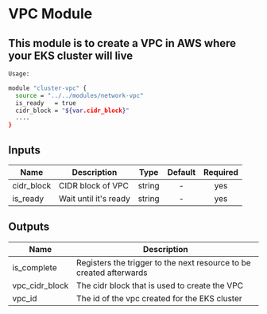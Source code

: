# VPC Module

## This module is to create a VPC in AWS where your EKS cluster will live

```bash
Usage:

module "cluster-vpc" {
  source = "../../modules/network-vpc"
  is_ready   = true
  cidr_block = "${var.cidr_block}"
  ....
}
```


## Inputs

| Name | Description | Type | Default | Required |
|------|-------------|:----:|:-----:|:-----:|
| cidr_block | CIDR block of VPC | string | - | yes |
| is_ready | Wait until it's ready | string | - | yes |

## Outputs

| Name | Description |
|------|-------------|
| is_complete | Registers the trigger to the next resource to be created afterwards |
| vpc_cidr_block | The cidr block that is used to create the VPC |
| vpc_id | The id of the vpc created for the EKS cluster |

